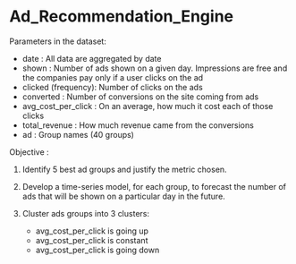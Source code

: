 # Ad_Recommendation_Engine

Parameters in the dataset: 

* date : All data are aggregated by date 
* shown : Number of ads shown on a given day. Impressions are free and the companies pay only if a user clicks on the ad 
* clicked (frequency): Number of clicks on the ads
* converted : Number of conversions on the site coming from ads
* avg_cost_per_click : On an average, how much it cost each of those clicks 
* total_revenue : How much revenue came from the conversions 
* ad : Group names (40 groups)


Objective : 

1. Identify 5 best ad groups and justify the metric chosen.

2. Develop a time-series model, for each group, to forecast the number of ads that will be shown on a particular day in the future.

3. Cluster ads groups into 3 clusters:

   * avg_cost_per_click is going up
   * avg_cost_per_click is constant
   * avg_cost_per_click is going down
